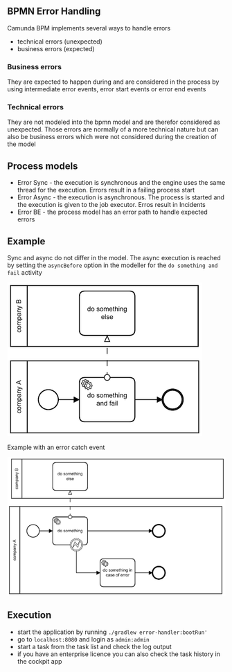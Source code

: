 ## BPMN Error Handling
Camunda BPM implements several ways to handle errors

- technical errors (unexpected)
- business errors (expected)

### Business errors
They are expected to happen during and are considered in the process by using intermediate error
events, error start events or error end events

### Technical errors
They are not modeled into the bpmn model and are therefor considered as unexpected. Those errors are normally of a more 
technical nature but can also be business errors which were not considered during the creation of the model

## Process models
- Error Sync - the execution is synchronous and the engine uses the same thread for the execution. Errors result in a failing process start
- Error Async - the execution is asynchronous. The process is started and the execution is given to the job executor. Erros result in Incidents
- Error BE - the process model has an error path to handle expected errors

## Example
Sync and async do not differ in the model. The async execution is reached by setting the `asyncBefore` option in the modeller for the `do something and fail` activity

![sync bpmn model|300x200,20%](src/main/resources/bpmn/error_sync.png)


Example with an error catch event

![handler bpmn model|10%](src/main/resources/bpmn/error_model.png)

## Execution
- start the application by running `./gradlew error-handler:bootRun'`
- go to `localhost:8080` and login as `admin:admin`
- start a task from the task list and check the log output
- if you have an enterprise licence you can also check the task history in the cockpit app
